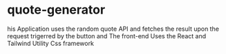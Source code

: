 # quote-generator
his Application uses the random quote API and fetches the result upon the request trigerred by the button and The front-end Uses the React and Tailwind Utility Css framework 
